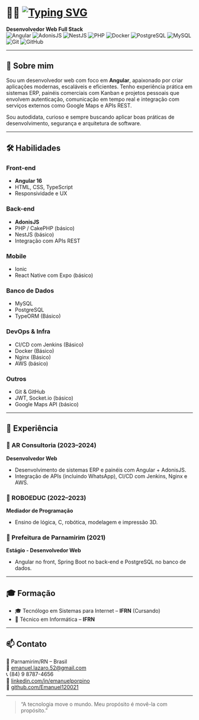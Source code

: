 # 👨‍💻 [![Typing SVG](https://readme-typing-svg.demolab.com/?lines=Emanuel+Lázaro&center=true&width=500&height=45&color=F75C7E&vCenter=true&size=22)](https://github.com/Emanuel120021)

**Desenvolvedor Web Full Stack**  
![Angular](https://img.shields.io/badge/Angular-DD0031?style=for-the-badge&logo=angular&logoColor=white)
![AdonisJS](https://img.shields.io/badge/AdonisJS-220052?style=for-the-badge&logo=adonisjs&logoColor=white)
![NestJS](https://img.shields.io/badge/NestJS-E0234E?style=for-the-badge&logo=nestjs&logoColor=white)
![PHP](https://img.shields.io/badge/PHP-777BB4?style=for-the-badge&logo=php&logoColor=white)
![Docker](https://img.shields.io/badge/Docker-2496ED?style=for-the-badge&logo=docker&logoColor=white)
![PostgreSQL](https://img.shields.io/badge/PostgreSQL-4169E1?style=for-the-badge&logo=postgresql&logoColor=white)
![MySQL](https://img.shields.io/badge/MySQL-00758F?style=for-the-badge&logo=mysql&logoColor=white)
![Git](https://img.shields.io/badge/Git-F05032?style=for-the-badge&logo=git&logoColor=white)
![GitHub](https://img.shields.io/badge/GitHub-181717?style=for-the-badge&logo=github&logoColor=white)


---

## 🚀 Sobre mim

Sou um desenvolvedor web com foco em **Angular**, apaixonado por criar aplicações modernas, escaláveis e eficientes. Tenho experiência prática em sistemas ERP, painéis comerciais com Kanban e projetos pessoais que envolvem autenticação, comunicação em tempo real e integração com serviços externos como Google Maps e APIs REST.

Sou autodidata, curioso e sempre buscando aplicar boas práticas de desenvolvimento, segurança e arquitetura de software.

---

## 🛠️ Habilidades

### Front-end
- **Angular 16**
- HTML, CSS, TypeScript
- Responsividade e UX

### Back-end
- **AdonisJS**
- PHP / CakePHP (básico)
- NestJS (básico)
- Integração com APIs REST

### Mobile
- Ionic
- React Native com Expo (básico)

### Banco de Dados
- MySQL
- PostgreSQL
- TypeORM (Básico)

### DevOps & Infra
- CI/CD com Jenkins (Básico)
- Docker (Básico)
- Nginx (Básico)
- AWS (básico)

### Outros
- Git & GitHub
- JWT, Socket.io (básico)
- Google Maps API (básico)

---

## 💼 Experiência

### 🔹 AR Consultoria (2023–2024)
**Desenvolvedor Web**  
- Desenvolvimento de sistemas ERP e painéis com Angular + AdonisJS.
- Integração de APIs (incluindo WhatsApp), CI/CD com Jenkins, Nginx e AWS.

### 🔹 ROBOEDUC (2022–2023)
**Mediador de Programação**  
- Ensino de lógica, C, robótica, modelagem e impressão 3D.

### 🔹 Prefeitura de Parnamirim (2021)
**Estágio - Desenvolvedor Web**  
- Angular no front, Spring Boot no back-end e PostgreSQL no banco de dados.

---

## 🎓 Formação

- 🎓 Tecnólogo em Sistemas para Internet – **IFRN** (Cursando)
- 🧠 Técnico em Informática – **IFRN**

---

## 📫 Contato

📍 Parnamirim/RN – Brasil  
📧 emanuel.lazaro.52@gmail.com  
📞 (84) 9 8787-4656  
🔗 [linkedin.com/in/emanuelporpino](https://linkedin.com/in/emanuelporpino)  
🔗 [github.com/Emanuel120021](https://github.com/Emanuel120021)

---

> “A tecnologia move o mundo. Meu propósito é movê-la com propósito.”

